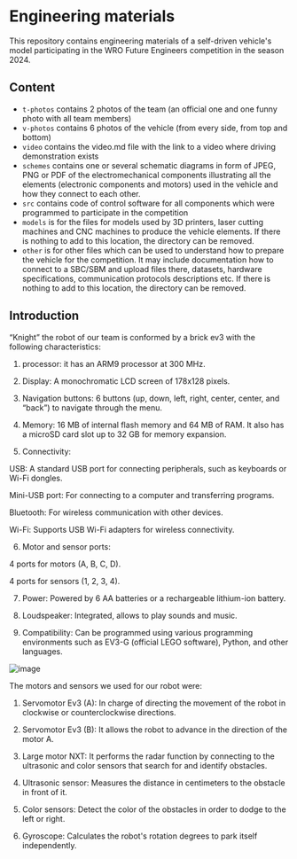 Engineering materials
====

This repository contains engineering materials of a self-driven vehicle's model participating in the WRO Future Engineers competition in the season 2024.

## Content

* `t-photos` contains 2 photos of the team (an official one and one funny photo with all team members)
* `v-photos` contains 6 photos of the vehicle (from every side, from top and bottom)
* `video` contains the video.md file with the link to a video where driving demonstration exists
* `schemes` contains one or several schematic diagrams in form of JPEG, PNG or PDF of the electromechanical components illustrating all the elements (electronic components and motors) used in the vehicle and how they connect to each other.
* `src` contains code of control software for all components which were programmed to participate in the competition
* `models` is for the files for models used by 3D printers, laser cutting machines and CNC machines to produce the vehicle elements. If there is nothing to add to this location, the directory can be removed.
* `other` is for other files which can be used to understand how to prepare the vehicle for the competition. It may include documentation how to connect to a SBC/SBM and upload files there, datasets, hardware specifications, communication protocols descriptions etc. If there is nothing to add to this location, the directory can be removed.

## Introduction

“Knight” the robot of our team is conformed by a brick ev3 with the following characteristics:
1. processor: it has an ARM9 processor at 300 MHz.


2. Display: A monochromatic LCD screen of 178x128 pixels.


3. Navigation buttons: 6 buttons (up, down, left, right, center, center, and “back”) to navigate through the menu.


4. Memory: 16 MB of internal flash memory and 64 MB of RAM. It also has a microSD card slot up to 32 GB for memory expansion.


5. Connectivity:

USB: A standard USB port for connecting peripherals, such as keyboards or Wi-Fi dongles.

Mini-USB port: For connecting to a computer and transferring programs.

Bluetooth: For wireless communication with other devices.

Wi-Fi: Supports USB Wi-Fi adapters for wireless connectivity.



6. Motor and sensor ports:

4 ports for motors (A, B, C, D).

4 ports for sensors (1, 2, 3, 4).



7. Power: Powered by 6 AA batteries or a rechargeable lithium-ion battery.


8. Loudspeaker: Integrated, allows to play sounds and music.


9. Compatibility: Can be programmed using various programming environments such as EV3-G (official LEGO software), Python, and other languages.

![image](https://github.com/user-attachments/assets/2a1b52fb-022d-4902-8b60-de1180ad1ced)

The motors and sensors we used for our robot were:


1. Servomotor Ev3 (A): In charge of directing the movement of the robot in clockwise or counterclockwise directions.

2. Servomotor Ev3 (B): It allows the robot to advance in the direction of the motor A.

3. Large motor NXT: It performs the radar function by connecting to the ultrasonic and color sensors that search for and identify obstacles.

4. Ultrasonic sensor: Measures the distance in centimeters to the obstacle in front of it.

5. Color sensors: Detect the color of the obstacles in order to dodge to the left or right.

6. Gyroscope: Calculates the robot's rotation degrees to park itself independently.
